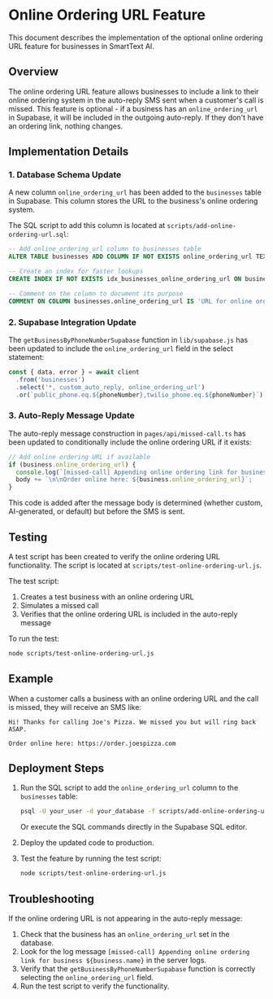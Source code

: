 # Online Ordering URL Feature

This document describes the implementation of the optional online ordering URL feature for businesses in SmartText AI.

## Overview

The online ordering URL feature allows businesses to include a link to their online ordering system in the auto-reply SMS sent when a customer's call is missed. This feature is optional - if a business has an `online_ordering_url` in Supabase, it will be included in the outgoing auto-reply. If they don't have an ordering link, nothing changes.

## Implementation Details

### 1. Database Schema Update

A new column `online_ordering_url` has been added to the `businesses` table in Supabase. This column stores the URL to the business's online ordering system.

The SQL script to add this column is located at `scripts/add-online-ordering-url.sql`:

```sql
-- Add online_ordering_url column to businesses table
ALTER TABLE businesses ADD COLUMN IF NOT EXISTS online_ordering_url TEXT;

-- Create an index for faster lookups
CREATE INDEX IF NOT EXISTS idx_businesses_online_ordering_url ON businesses(online_ordering_url);

-- Comment on the column to document its purpose
COMMENT ON COLUMN businesses.online_ordering_url IS 'URL for online ordering system, displayed in missed call auto-replies';
```

### 2. Supabase Integration Update

The `getBusinessByPhoneNumberSupabase` function in `lib/supabase.js` has been updated to include the `online_ordering_url` field in the select statement:

```javascript
const { data, error } = await client
  .from('businesses')
  .select('*, custom_auto_reply, online_ordering_url')
  .or(`public_phone.eq.${phoneNumber},twilio_phone.eq.${phoneNumber}`);
```

### 3. Auto-Reply Message Update

The auto-reply message construction in `pages/api/missed-call.ts` has been updated to conditionally include the online ordering URL if it exists:

```javascript
// Add online ordering URL if available
if (business.online_ordering_url) {
  console.log(`[missed-call] Appending online ordering link for business ${business.name}`);
  body += `\n\nOrder online here: ${business.online_ordering_url}`;
}
```

This code is added after the message body is determined (whether custom, AI-generated, or default) but before the SMS is sent.

## Testing

A test script has been created to verify the online ordering URL functionality. The script is located at `scripts/test-online-ordering-url.js`.

The test script:
1. Creates a test business with an online ordering URL
2. Simulates a missed call
3. Verifies that the online ordering URL is included in the auto-reply message

To run the test:

```bash
node scripts/test-online-ordering-url.js
```

## Example

When a customer calls a business with an online ordering URL and the call is missed, they will receive an SMS like:

```
Hi! Thanks for calling Joe's Pizza. We missed you but will ring back ASAP.

Order online here: https://order.joespizza.com
```

## Deployment Steps

1. Run the SQL script to add the `online_ordering_url` column to the `businesses` table:
   ```bash
   psql -U your_user -d your_database -f scripts/add-online-ordering-url.sql
   ```
   
   Or execute the SQL commands directly in the Supabase SQL editor.

2. Deploy the updated code to production.

3. Test the feature by running the test script:
   ```bash
   node scripts/test-online-ordering-url.js
   ```

## Troubleshooting

If the online ordering URL is not appearing in the auto-reply message:

1. Check that the business has an `online_ordering_url` set in the database.
2. Look for the log message `[missed-call] Appending online ordering link for business ${business.name}` in the server logs.
3. Verify that the `getBusinessByPhoneNumberSupabase` function is correctly selecting the `online_ordering_url` field.
4. Run the test script to verify the functionality.
